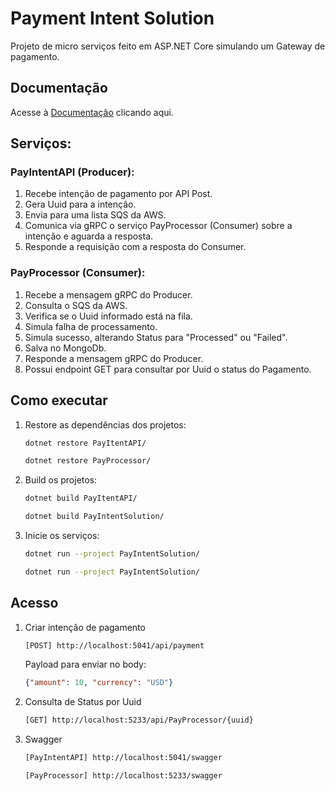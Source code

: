 # Payment Intent Solution

Projeto de micro serviços feito em ASP.NET Core simulando um Gateway de pagamento.

## Documentação
Acesse à [Documentação](/Documentation.MD) clicando aqui.

## Serviços:

### PayIntentAPI (Producer):
1. Recebe intenção de pagamento por API Post.
2. Gera Uuid para a intenção.
3. Envia para uma lista SQS da AWS.
4. Comunica via gRPC o serviço PayProcessor (Consumer) sobre a intenção e aguarda a resposta.
5. Responde a requisição com a resposta do Consumer.

### PayProcessor (Consumer):
1. Recebe a mensagem gRPC do Producer.
2. Consulta o SQS da AWS.
3. Verifica se o Uuid informado está na fila.
4. Simula falha de processamento.
5. Simula sucesso, alterando Status para "Processed" ou "Failed".
6. Salva no MongoDb.
7. Responde a mensagem gRPC do Producer.
8. Possui endpoint GET para consultar por Uuid o status do Pagamento.

## Como executar

1. Restore as dependências dos projetos:

    ```bash
    dotnet restore PayItentAPI/

    dotnet restore PayProcessor/
    ```

2. Build os projetos:

    ```bash
    dotnet build PayItentAPI/

    dotnet build PayIntentSolution/
    ```

3. Inicie os serviços:

    ```bash
    dotnet run --project PayIntentSolution/

    dotnet run --project PayIntentSolution/
    ```

## Acesso
1. Criar intenção de pagamento

    ```bash
    [POST] http://localhost:5041/api/payment
    ```

    Payload para enviar no body:
    ```json
    {"amount": 10, "currency": "USD"}
    ```

2. Consulta de Status por Uuid
    ```bash
    [GET] http://localhost:5233/api/PayProcessor/{uuid}
    ```

3. Swagger
    ```bash
    [PayIntentAPI] http://localhost:5041/swagger
    ```

    ```bash
    [PayProcessor] http://localhost:5233/swagger
    ```


